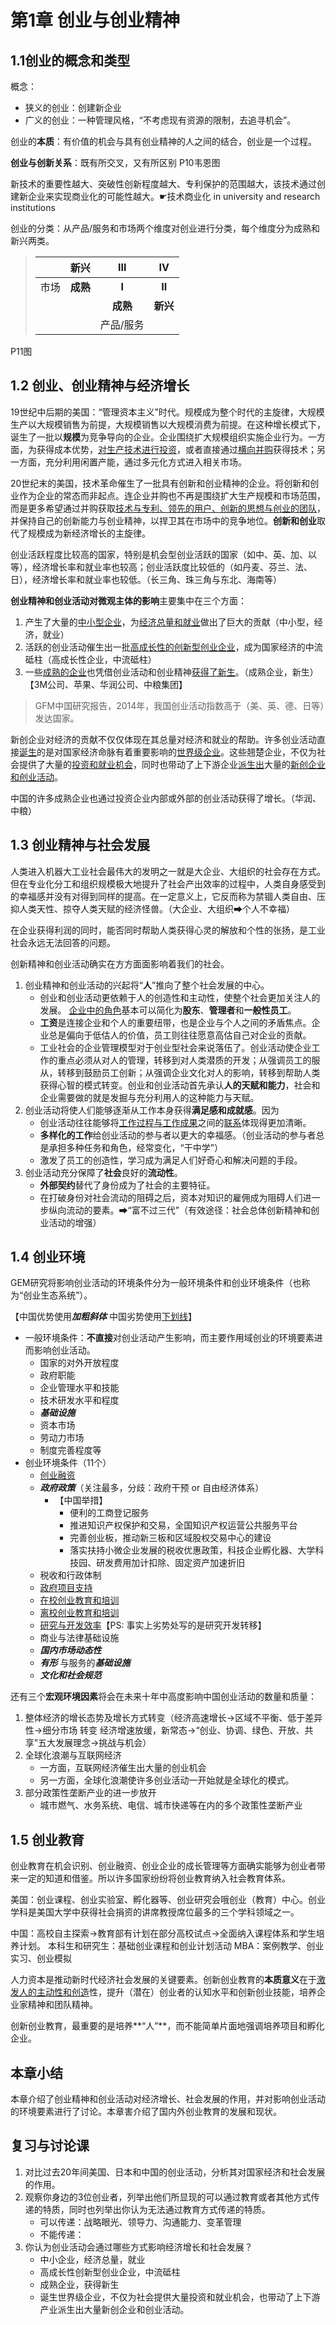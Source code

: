 # 第1章 创业与创业精神

## 1.1创业的概念和类型

概念：

- 狭义的创业：创建新企业
- 广义的创业：一种管理风格，“不考虑现有资源的限制，去追寻机会”。

创业的**本质**：有价值的机会与具有创业精神的人之间的结合，创业是一个过程。

**创业与创新关系**：既有所交叉，又有所区别
P10韦恩图

新技术的重要性越大、突破性创新程度越大、专利保护的范围越大，该技术通过创建新企业来实现商业化的可能性越大。☛技术商业化 in university and research institutions

创业的分类：从产品/服务和市场两个维度对创业进行分类，每个维度分为成熟和新兴两类。

> |      |   新兴   |     Ⅲ     |    Ⅳ     |
> | ---: | :------: | :-------: | :------: |
> | 市场 | **成熟** |   **Ⅰ**   |  **Ⅱ**   |
> |      |          | **成熟**  | **新兴** |
> |      |          | 产品/服务 |          |

P11图

## 1.2 创业、创业精神与经济增长

19世纪中后期的美国：“管理资本主义”时代。规模成为整个时代的主旋律，大规模生产以大规模销售为前提，大规模销售以大规模消费为前提。在这种增长模式下，诞生了一批以**规模**为竞争导向的企业。企业围绕扩大规模组织实施企业行为。一方面，为获得成本优势，<u>对生产技术进行投资</u>，或者直接通过<u>横向并购</u>获得技术；另一方面，充分利用闲置产能，通过多元化方式进入相关市场。

20世纪末的美国，技术革命催生了一批具有创新和创业精神的企业。将创新和创业作为企业的常态而非起点。连企业并购也不再是围绕扩大生产规模和市场范围，而是更多希望通过并购获取<u>技术与专利、领先的用户、创新的思想与创业的团队</u>，并保持自己的创新能力与创业精神，以捍卫其在市场中的竞争地位。**创新和创业**取代了规模成为新经济增长的主旋律。

创业活跃程度比较高的国家，特别是机会型创业活跃的国家（如中、英、加、以等），经济增长率和就业率也较高；创业活跃度比较低的（如丹麦、芬兰、法、日），经济增长率和就业率也较低。（长三角、珠三角与东北、海南等）

**创业精神和创业活动对微观主体的影响**主要集中在三个方面：

1. 产生了大量的<u>中小型企业</u>，为<u>经济总量和就业</u>做出了巨大的贡献（中小型，经济，就业）
2. 活跃的创业活动催生出一批<u>高成长性的创新型创业企业</u>，成为国家经济的中流砥柱（高成长性企业，中流砥柱）
3. 一些<u>成熟的企业</u>也凭借创业活动和创业精神<u>获得了新生</u>。（成熟企业，新生）【3M公司、苹果、华润公司、中粮集团】

> GFM中国研究报告，2014年，我国创业活动指数高于（美、英、德、日等）发达国家。

新创企业对经济的贡献不仅仅体现在其总量对经济和就业的帮助。许多创业活动直接<u>诞生</u>的是对国家经济命脉有着重要影响的<u>世界级企业</u>。这些翘楚企业，不仅为社会提供了大量的<u>投资和就业机会</u>，同时也带动了上下游企业<u>派生出</u>大量的<u>新创企业和创业活动</u>。

中国的许多成熟企业也通过投资企业内部或外部的创业活动获得了增长。（华润、中粮）

## 1.3 创业精神与社会发展

人类进入机器大工业社会最伟大的发明之一就是大企业、大组织的社会存在方式。但在专业化分工和组织规模极大地提升了社会产出效率的过程中，人类自身感受到的幸福感并没有对得到同样的提高。在一定意义上，它反而称为禁锢人类自由、压抑人类天性、掠夺人类天赋的经济怪兽。（大企业、大组织➡个人不幸福）

在企业获得利润的同时，能否同时帮助人类获得心灵的解放和个性的张扬，是工业社会永远无法回答的问题。

创新精神和创业活动确实在方方面面影响着我们的社会。

1. 创业精神和创业活动的兴起将“**人**”推向了整个社会发展的中心。
   - 创业和创业活动更依赖于人的创造性和主动性，使整个社会更加关注人的发展。
     <u>企业中的角色</u>基本可以简化为**股东**、**管理者**和**一般性员工**。
   - **工资**是连接企业和个人的重要纽带，也是企业与个人之间的矛盾焦点。企业总是偏向于低估人的价值，员工则往往愿意高估自己对企业的贡献。
   - 工业社会的企业管理模型对于创业型社会来说落伍了。创业活动使企业工作的重点必须从对人的管理，转移到对人类潜质的开发；从强调员工的服从，转移到鼓励员工创新；从强调企业文化对人的影响，转移到帮助人类获得心智的模式转变。创业和创业活动首先承认**人的天赋和能力**，社会和企业需要做的就是发掘与充分利用人的这种能力与天赋。
2. 创业活动将使人们能够逐渐从工作本身获得**满足感和成就感**。因为
   - 创业活动往往能够将<u>工作过程与工作成果</u>之间的<u>联系</u>体现得更加清晰。
   - **多样化的工作**给创业活动的参与者以更大的幸福感。（创业活动的参与者总是承担多种任务和角色，经常变化，“干中学”）
   - 激发了员工的创造性，学习成为满足人们好奇心和解决问题的手段。
3. 创业活动充分保障了**社会**良好的**流动性**。
   - **外部契约**替代了身份成为了社会的主要特征。
   - 在打破身份对社会流动的阻碍之后，资本对知识的雇佣成为阻碍人们进一步纵向流动的要素。➡“富不过三代”（有效途径：社会总体创新精神和创业活动的增强）

## 1.4 创业环境

GEM研究将影响创业活动的环境条件分为一般环境条件和创业环境条件（也称为“创业生态系统”）。

【中国优势使用***加粗斜体***
	中国劣势使用<u>下划线</u>】

- 一般环境条件：**不直接**对创业活动产生影响，而主要作用域创业的环境要素进而影响创业活动。
  - 国家的对外开放程度
  - 政府职能
  - 企业管理水平和技能
  - 技术研发水平和程度
  - ***基础设施***
  - 资本市场
  - 劳动力市场
  - 制度完善程度等
- 创业环境条件（11个）
  - <u>创业融资</u>
  - ***政府政策***（关注最多，分歧：政府干预 or 自由经济体系）
    - 【中国举措】
      - 便利的工商登记服务
      - 推进知识产权保护和交易，全国知识产权运营公共服务平台
      - 完善创业板，推动新三板和区域股权交易中心的建设
      - 落实扶持小微企业发展的税收优惠政策，科技企业孵化器、大学科技园、研发费用加计扣除、固定资产加速折旧
  - 税收和行政体制
  - <u>政府项目支持</u>
  - <u>在校创业教育和培训</u>
  - <u>离校创业教育和培训</u>
  - <u>研究与开发效率</u>【PS: 事实上劣势处写的是研究开发转移】
  - 商业与法律基础设施
  - ***国内市场动态性***
  - ***有形*** 与服务的***基础设施***
  - ***文化和社会规范***

还有三个**宏观环境因素**将会在未来十年中高度影响中国创业活动的数量和质量：

1. 整体经济的增长态势及增长方式转变（经济高速增长->区域不平衡、低于差异性->细分市场	转变	经济增速放缓，新常态->“创业、协调、绿色、开放、共享”五大发展理念->挑战与机会）
2. 全球化浪潮与互联网经济
   - 一方面，互联网经济催生出大量的创业机会
   - 另一方面，全球化浪潮使许多创业活动一开始就是全球化的模式。
3. 部分政策性垄断产业的进一步放开
   - 城市燃气、水务系统、电信、城市快递等在内的多个政策性垄断产业

## 1.5 创业教育

创业教育在机会识别、创业融资、创业企业的成长管理等方面确实能够为创业者带来一定的知道和借鉴。所以许多国家纷纷将创业教育纳入社会教育体系。

美国：创业课程、创业实验室、孵化器等、创业研究会哦创业（教育）中心。创业学科是美国大学中获得社会捐资的讲席教授席位最多的三个学科领域之一。

中国：高校自主探索->教育部有计划在部分高校试点->全面纳入课程体系和学生培养计划。
本科生和研究生：基础创业课程和创业计划活动
MBA：案例教学、创业实习、创业模拟

人力资本是推动新时代经济社会发展的关键要素。创新创业教育的**本质意义**在于<u>激发人的主动性和创造</u>性，提升（潜在）创业者的认知水平和创新创业技能，培养企业家精神和团队精神。

创新创业教育，最重要的是培养**“人”**，而不能简单片面地强调培养项目和孵化企业。

## 本章小结

本章介绍了创业精神和创业活动对经济增长、社会发展的作用，并对影响创业活动的环境要素进行了讨论。本章害介绍了国内外创业教育的发展和现状。

## 复习与讨论课

1. 对比过去20年间美国、日本和中国的创业活动，分析其对国家经济和社会发展的作用。
2. 观察你身边的3位创业者，列举出他们所显现的可以通过教育或者其他方式传递的特质，同时也列举出你认为无法通过教育方式传递的特质。
   - 可以传递：战略眼光、领导力、沟通能力、变革管理
   - 不能传递：
3. 你认为创业活动会通过哪些方式影响经济增长和社会发展？
   - 中小企业，经济总量，就业
   - 高成长性创新型创业企业，中流砥柱
   - 成熟企业，获得新生
   - 诞生世界级企业，不仅为社会提供大量投资和就业机会，也带动了上下游产业派生出大量新创企业和创业活动。